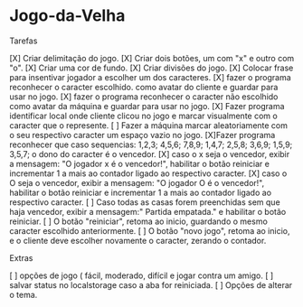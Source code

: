 # Jogo-da-Velha

Tarefas

[X] Criar delimitação do jogo.
[X] Criar dois botões, um com "x" e outro com "o".
[X] Criar uma cor de fundo.
[X] Criar divisões do jogo.
[X] Colocar frase para insentivar jogador a escolher um dos caracteres.
[X] fazer o programa reconhecer o caracter escolhido. como avatar do cliente e guardar para usar no jogo.
[X] fazer o programa reconhecer o caracter não escolhido como avatar da máquina e guardar para usar no jogo.
[X] Fazer programa identificar local onde cliente clicou no jogo e marcar visualmente com o caracter que o represente.
[ ] Fazer a máquina marcar aleatoriamente com o seu respectivo caracter um espaço vazio no jogo.
[X]Fazer programa reconhecer que caso sequencias: 1,2,3; 4,5,6; 7,8,9; 1,4,7; 2,5,8; 3,6,9; 1,5,9; 3,5,7; o dono do caracter é o vencedor.
[X] caso o x seja o vencedor, exibir a mensagem: "O jogador x é o vencedor!", habilitar o botão reiniciar e incrementar 1 a mais ao contador ligado ao respectivo caracter.
[X] caso o O seja o vencedor, exibir a mensagem: "O jogador O é o vencedor!", habilitar o botão reiniciar e incrementar 1 a mais ao contador ligado ao respectivo caracter.
[ ] Caso todas as casas forem preenchidas sem que haja vencedor, exibir a mensagem:" Partida empatada." e habilitar o botão reiniciar.
[ ] O botão "reiniciar", retoma ao inicio, guardando o mesmo caracter escolhido anteriormente.
[ ] O botão "novo jogo", retoma ao inicio, e o cliente deve escolher novamente o caracter, zerando o contador. 


Extras

[ ] opções de jogo ( fácil, moderado, difícil e jogar contra um amigo.
[ ] salvar status no localstorage caso a aba for reiniciada.
[ ] Opções de alterar o tema.
